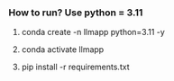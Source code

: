 ### How to run? Use python = 3.11

1. conda create -n llmapp python=3.11 -y

2. conda activate llmapp

3. pip install -r requirements.txt